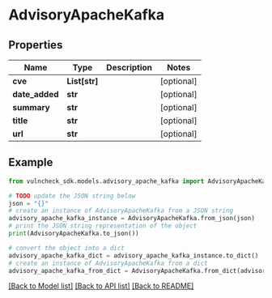 # AdvisoryApacheKafka


## Properties

Name | Type | Description | Notes
------------ | ------------- | ------------- | -------------
**cve** | **List[str]** |  | [optional] 
**date_added** | **str** |  | [optional] 
**summary** | **str** |  | [optional] 
**title** | **str** |  | [optional] 
**url** | **str** |  | [optional] 

## Example

```python
from vulncheck_sdk.models.advisory_apache_kafka import AdvisoryApacheKafka

# TODO update the JSON string below
json = "{}"
# create an instance of AdvisoryApacheKafka from a JSON string
advisory_apache_kafka_instance = AdvisoryApacheKafka.from_json(json)
# print the JSON string representation of the object
print(AdvisoryApacheKafka.to_json())

# convert the object into a dict
advisory_apache_kafka_dict = advisory_apache_kafka_instance.to_dict()
# create an instance of AdvisoryApacheKafka from a dict
advisory_apache_kafka_from_dict = AdvisoryApacheKafka.from_dict(advisory_apache_kafka_dict)
```
[[Back to Model list]](../README.md#documentation-for-models) [[Back to API list]](../README.md#documentation-for-api-endpoints) [[Back to README]](../README.md)


